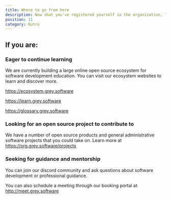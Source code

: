 ```yaml
---
title: Where to go from here
description: Now that you've registered yourself in the organization, let's explore the next steps in your open-source software development journey
position: 11
category: Outro
---
```


## If you are:

### Eager to continue learning

We are currently building a large online open source ecosystem for software development education. You can visit our ecosystem websites to learn and discover more. 

https://ecosystem.grey.software

https://learn.grey.software

https://glossary.grey.software

### Looking for an open source project to contribute to 

We have a number of open source products and general administrative software projects that you could take on. Learn more at https://org.grey.software/projects

### Seeking for guidance and mentorship 

You can join our discord community and ask questions about software development or professional guidance. 

You can also schedule a meeting through our booking portal at http://meet.grey.software
